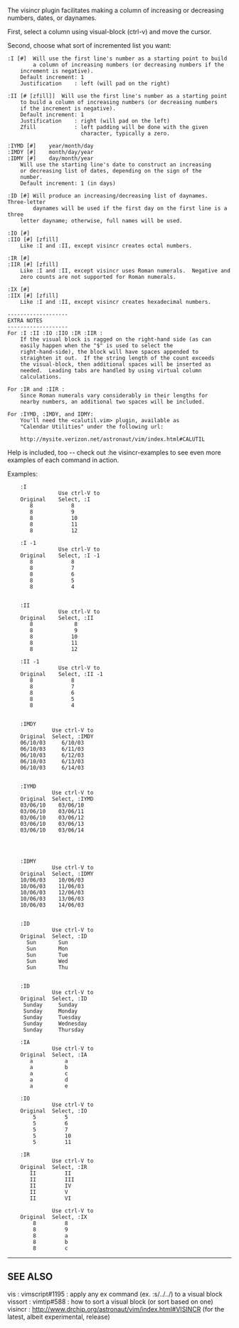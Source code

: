 The visincr plugin facilitates making a column of increasing or decreasing
numbers, dates, or daynames.

First, select a column using visual-block (ctrl-v) and move the cursor.

Second, choose what sort of incremented list you want:

    :I [#]  Will use the first line's number as a starting point to build
            a column of increasing numbers (or decreasing numbers if the
        increment is negative).
        Default increment: 1
        Justification    : left (will pad on the right)

    :II [# [zfill]]  Will use the first line's number as a starting point
        to build a column of increasing numbers (or decreasing numbers
        if the increment is negative).
        Default increment: 1
        Justification    : right (will pad on the left)
        Zfill            : left padding will be done with the given
                           character, typically a zero.

    :IYMD [#]    year/month/day
    :IMDY [#]    month/day/year
    :IDMY [#]    day/month/year
        Will use the starting line's date to construct an increasing
        or decreasing list of dates, depending on the sign of the
        number.
        Default increment: 1 (in days)

    :ID [#] Will produce an increasing/decreasing list of daynames.  Three-letter
            daynames will be used if the first day on the first line is a three
        letter dayname; otherwise, full names will be used.

    :IO [#]
    :IIO [#] [zfill]
        Like :I and :II, except visincr creates octal numbers.

    :IR [#]
    :IIR [#] [zfill]
        Like :I and :II, except visincr uses Roman numerals.  Negative and
        zero counts are not supported for Roman numerals.

    :IX [#]
    :IIX [#] [zfill]
        Like :I and :II, except visincr creates hexadecimal numbers.

    -------------------
    EXTRA NOTES
    -------------------
    For :I :II :IO :IIO :IR :IIR :
        If the visual block is ragged on the right-hand side (as can
        easily happen when the "$" is used to select the
        right-hand-side), the block will have spaces appended to
        straighten it out.  If the string length of the count exceeds
        the visual-block, then additional spaces will be inserted as
        needed.  Leading tabs are handled by using virtual column
        calculations.

    For :IR and :IIR :
        Since Roman numerals vary considerably in their lengths for
        nearby numbers, an additional two spaces will be included.

    For :IYMD, :IMDY, and IDMY:
        You'll need the <calutil.vim> plugin, available as
        "Calendar Utilities" under the following url:

        http://mysite.verizon.net/astronaut/vim/index.html#CALUTIL

Help is included, too -- check out  :he visincr-examples to see
even more examples of each command in action.

Examples:

        :I
                    Use ctrl-V to
        Original    Select, :I
           8            8
           8            9
           8            10
           8            11
           8            12

        :I -1
                    Use ctrl-V to
        Original    Select, :I -1
           8            8
           8            7
           8            6
           8            5
           8            4


        :II
                    Use ctrl-V to
        Original    Select, :II
           8             8
           8             9
           8            10
           8            11
           8            12

        :II -1
                    Use ctrl-V to
        Original    Select, :II -1
           8            8
           8            7
           8            6
           8            5
           8            4


        :IMDY
                  Use ctrl-V to
        Original  Select, :IMDY
        06/10/03     6/10/03
        06/10/03     6/11/03
        06/10/03     6/12/03
        06/10/03     6/13/03
        06/10/03     6/14/03


        :IYMD
                  Use ctrl-V to
        Original  Select, :IYMD
        03/06/10    03/06/10
        03/06/10    03/06/11
        03/06/10    03/06/12
        03/06/10    03/06/13
        03/06/10    03/06/14




        :IDMY
                  Use ctrl-V to
        Original  Select, :IDMY
        10/06/03    10/06/03
        10/06/03    11/06/03
        10/06/03    12/06/03
        10/06/03    13/06/03
        10/06/03    14/06/03


        :ID
                  Use ctrl-V to
        Original  Select, :ID
          Sun       Sun
          Sun       Mon
          Sun       Tue
          Sun       Wed
          Sun       Thu


        :ID
                  Use ctrl-V to
        Original  Select, :ID
         Sunday     Sunday
         Sunday     Monday
         Sunday     Tuesday
         Sunday     Wednesday
         Sunday     Thursday

        :IA
                  Use ctrl-V to
        Original  Select, :IA
           a          a
           a          b
           a          c
           a          d
           a          e

        :IO
                  Use ctrl-V to
        Original  Select, :IO
            5         5
            5         6
            5         7
            5         10
            5         11

        :IR
                  Use ctrl-V to
        Original  Select, :IR
           II         II
           II         III
           II         IV
           II         V
           II         VI

                  Use ctrl-V to
        Original  Select, :IX
            8         8
            8         9
            8         a
            8         b
            8         c


-------------
SEE ALSO
-------------
vis     : vimscript#1195 : apply any ex command (ex. :s/../../) to a visual block
vissort : vimtip#588     : how to sort a visual block (or sort based on one)
visincr : http://www.drchip.org/astronaut/vim/index.html#VISINCR (for the latest, albeit experimental, release)
